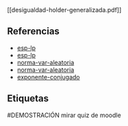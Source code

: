 [[desigualdad-holder-generalizada.pdf]]

## Referencias
- [esp-lp](./esp-lp.md)
- [esp-lp](./esp-lp.md)
- [norma-var-aleatoria](./norma-var-aleatoria.md)
- [norma-var-aleatoria](./norma-var-aleatoria.md)
- [exponente-conjugado](./exponente-conjugado.md)

## Etiquetas
#DEMOSTRACIÓN mirar quiz de moodle

